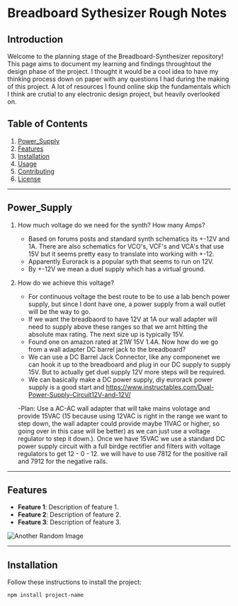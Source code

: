 # Breadboard Sythesizer Rough Notes

## **Introduction**

Welcome to the planning stage of the Breadboard-Synthesizer repository! This page aims to document my learning and findings throughtout the design phase of the project. I thought it would be a cool idea to have my thinking process down on paper with any questions I had during the making of this project. A lot of resources I found online skip the fundamentals which I think are crutial to any electronic design project, but heavily overlooked on. 


## **Table of Contents**

1. [Power_Supply](#Power_Supply)
2. [Features](#features)
3. [Installation](#installation)
4. [Usage](#usage)
5. [Contributing](#contributing)
6. [License](#license)

---

## **Power_Supply**

 1. How much voltage do we need for the synth? How many Amps?
    - Based on forums posts and standard synth schematics its +-12V and 1A. There are also schematics for VCO's, VCF's and VCA's that use 15V but it seems pretty easy to translate into working with +-12.
    - Apparently Eurorack is a popular syth that seems to run on 12V. 
    - By +-12V we mean a duel supply which has a virtual ground.
      
 2. How do we achieve this voltage?
    - For continuous voltage the best route to be to use a lab bench power supply, but since I dont have one, a power supply from a wall outlet will be the way to go.
    - If we want the breadbaord to have 12V at 1A our wall adapter will need to supply above these ranges so that we arnt hitting the absolute max rating. The next size up is typically 15V.
    - Found one on amazon rated at 21W 15V 1.4A. Now how do we go from a wall adapter DC barrel jack to the breadboard?
    - We can use a DC Barrel Jack Connector, like any componenet we can hook it up to the breadboard and plug in our DC supply to supply 15V. But to actually get duel supply 12V more steps will be required.
    - We can basically make a DC power supply, diy eurorack power supply is a good start and https://www.instructables.com/Dual-Power-Supply-Circuit12V-and-12V/

    -Plan: Use a AC-AC wall adapter that will take mains volotage and provide 15VAC (15 because using 12VAC is right in the range we want to step down, the wall adapter could provide maybe 11VAC or higher, so going over in this case will be better)
    as we can just use a voltage regulator to step it down.). Once we have 15VAC we use a standard DC power supply circuit with a full birdge rectifier and filters with voltage regulators to get 12 - 0 - 12.
    we will have to use 7812 for the positive rail and 7912 for the negative rails. 

---

## **Features**

- **Feature 1**: Description of feature 1.
- **Feature 2**: Description of feature 2.
- **Feature 3**: Description of feature 3.

![Another Random Image](https://via.placeholder.com/200)

---

## **Installation**

Follow these instructions to install the project:

```bash
npm install project-name
